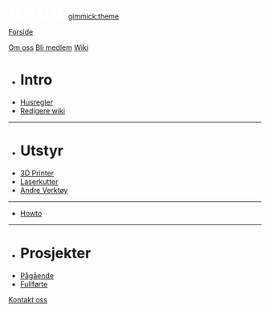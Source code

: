 ![](logo.png)
[gimmick:theme](flatly)

[Forside](index.md)

[Om oss](om.md)
[Bli medlem](bli.md)
[Wiki]()

  * # Intro
  * [Husregler](wiki/regler.md)
  * [Redigere wiki](wiki/edit.md)
  - - - -
  * # Utstyr
  * [3D Printer](wiki/3dprint.md)
  * [Laserkutter](wiki/laser.md)
  * [Andre Verktøy](wiki/tools.md)
  - - - -
  * [Howto](wiki/howto.md)
  - - - -
  * # Prosjekter
  * [Pågående](wiki/paagaaende.md)
  * [Fullførte](wiki/fullfoerte.md)

[Kontakt oss](kontakt.md)
